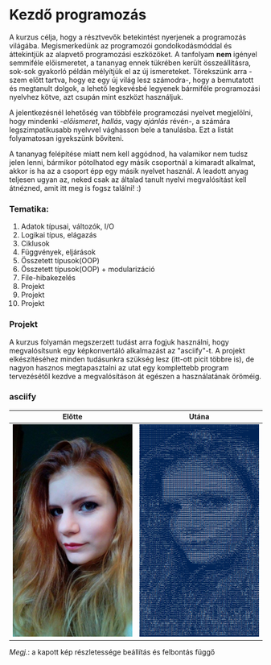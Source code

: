 # Kezdő programozás

A kurzus célja, hogy a résztvevők betekintést nyerjenek a programozás világába.
Megismerkedünk az programozói gondolkodásmóddal és áttekintjük az alapvető
programozási eszközöket. A tanfolyam **nem** igényel semmiféle előismeretet, a
tananyag ennek tükrében került összeállításra, sok-sok gyakorló példán mélyítjük
el az új ismereteket. Törekszünk arra -szem előtt tartva, hogy ez egy új világ
lesz számodra-, hogy a bemutatott és megtanult dolgok, a lehető legkevésbé legyenek
bármiféle programozási nyelvhez kötve, azt csupán mint eszközt használjuk.

A jelentkezésnél lehetőség van többféle programozási nyelvet megjelölni, hogy
mindenki -*előismeret*, *hallás*, vagy *ajánlás* révén-, a számára legszimpatikusabb
nyelvvel vághasson bele a tanulásba. Ezt a listát folyamatosan igyekszünk bővíteni.

A tananyag felépítése miatt nem kell aggódnod, ha valamikor nem tudsz jelen lenni,
bármikor pótolhatod egy másik csoportnál a kimaradt alkalmat, akkor is ha az a
csoport épp egy másik nyelvet használ. A leadott anyag teljesen ugyan az, neked
csak az általad tanult nyelvi megvalósítást kell átnézned, amit itt meg is fogsz
találni! :)

### Tematika:

1.  Adatok típusai, változók, I/O
2.  Logikai típus, elágazás
3.  Ciklusok
4.  Függvények, eljárások
5.  Összetett típusok(OOP)
6.  Összetett típusok(OOP) + modularizáció
7.  File-hibakezelés
8.  Projekt
9.  Projekt
10. Projekt

### Projekt

A kurzus folyamán megszerzett tudást arra fogjuk használni, hogy megvalósítsunk
egy képkonvertáló alkalmazást az "asciify"-t. A projekt elkészítéséhez minden
tudásunkra szükség lesz (itt-ott picit többre is), de nagyon hasznos megtapasztalni
az utat egy komplettebb program tervezésétől kezdve a megvalósításon át egészen
a használatának öröméig.

### asciify

| **Előtte**                        | **Utána**                    |
|:---------------------------------:|:----------------------------:|
| ![alt text](img/test04.jpg)       | ![alt text](img/ascii04.png) |

*Megj.*: a kapott kép részletessége beállítás és felbontás függő
